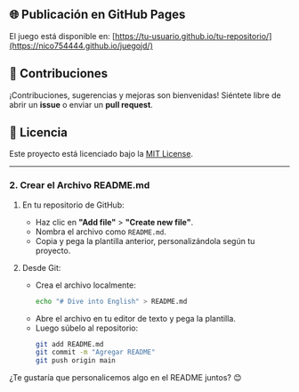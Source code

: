 
## 🌐 Publicación en GitHub Pages
El juego está disponible en: [https://tu-usuario.github.io/tu-repositorio/](https://nico754444.github.io/juegojd/)

## 🤝 Contribuciones
¡Contribuciones, sugerencias y mejoras son bienvenidas! Siéntete libre de abrir un **issue** o enviar un **pull request**.

## 📜 Licencia
Este proyecto está licenciado bajo la [MIT License](https://opensource.org/licenses/MIT).

---

### **2. Crear el Archivo README.md**
1. En tu repositorio de GitHub:
   - Haz clic en **"Add file"** > **"Create new file"**.
   - Nombra el archivo como `README.md`.
   - Copia y pega la plantilla anterior, personalizándola según tu proyecto.

2. Desde Git:
   - Crea el archivo localmente:
     ```bash
     echo "# Dive into English" > README.md
     ```
   - Abre el archivo en tu editor de texto y pega la plantilla.
   - Luego súbelo al repositorio:
     ```bash
     git add README.md
     git commit -m "Agregar README"
     git push origin main
     ```

¿Te gustaría que personalicemos algo en el README juntos? 😊

